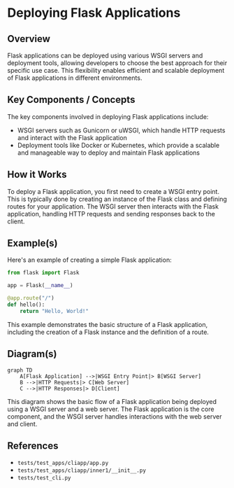 # Deploying Flask Applications
## Overview
Flask applications can be deployed using various WSGI servers and deployment tools, allowing developers to choose the best approach for their specific use case. This flexibility enables efficient and scalable deployment of Flask applications in different environments.

## Key Components / Concepts
The key components involved in deploying Flask applications include:
- WSGI servers such as Gunicorn or uWSGI, which handle HTTP requests and interact with the Flask application
- Deployment tools like Docker or Kubernetes, which provide a scalable and manageable way to deploy and maintain Flask applications

## How it Works
To deploy a Flask application, you first need to create a WSGI entry point. This is typically done by creating an instance of the Flask class and defining routes for your application. The WSGI server then interacts with the Flask application, handling HTTP requests and sending responses back to the client.

## Example(s)
Here's an example of creating a simple Flask application:
```python
from flask import Flask

app = Flask(__name__)

@app.route("/")
def hello():
    return "Hello, World!"
```
This example demonstrates the basic structure of a Flask application, including the creation of a Flask instance and the definition of a route.

## Diagram(s)
```mermaid
graph TD
    A[Flask Application] -->|WSGI Entry Point|> B[WSGI Server]
    B -->|HTTP Requests|> C[Web Server]
    C -->|HTTP Responses|> D[Client]
```
This diagram shows the basic flow of a Flask application being deployed using a WSGI server and a web server. The Flask application is the core component, and the WSGI server handles interactions with the web server and client.

## References
- `tests/test_apps/cliapp/app.py`
- `tests/test_apps/cliapp/inner1/__init__.py`
- `tests/test_cli.py`